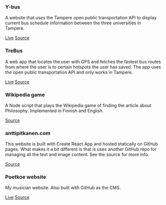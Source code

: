 ### Y-bus

A website that uses the Tampere open public transportation API to display current bus schedule information between the three universities in Tampere.

<a href="https://y-bus.herokuapp.com/" target="_blank">Live</a>
<a href="https://github.com/anttispitkanen/y-bus" target="_blank">Source</a>

### TreBus

A web app that locates the user with GPS and fetches the fastest bus routes from where the user is to certain hotspots the user has saved. The app uses the open public transportation API and only works in Tampere.

<a href="https://trebus.herokuapp.com/" target="_blank">Live</a>
<a href="https://github.com/anttispitkanen/trebus" target="_blank">Source</a>

### Wikipedia game

A Node script that plays the Wikipedia game of finding the article about Philosophy. Implemented in Finnish and English.

<a href="https://github.com/anttispitkanen/wikipedia-game" target="_blank">Source</a>

### anttipitkanen.com

This website is built with Create React App and hosted statically on GitHub pages. What makes it a bit different is that is uses another GitHub repo for managing all the text and image content. See the source for more info.

<a href="https://github.com/anttispitkanen/homepage/" target="_blank">Source</a>

### Poetkoe website

My musician website. Also built with GitHub as the CMS.

<a href="http://www.poetkoe.com/" target="_blank">Live</a>
<a href="https://github.com/anttispitkanen/poetkoe" target="_blank">Source</a>
